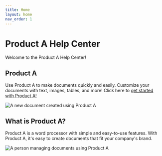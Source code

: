 ```yaml
---
title: Home
layout: home
nav_order: 1
---
```

# Product A Help Center

Welcome to the Product A Help Center! 

## Product A

Use Product A to make documents quickly and easily. Customize your documents with text, images, tables, and more! Click here to [get started with Product A!](/portfoliotesting2/QuickStart/QuickStart)

![A new document created using Product A](/portfoliotesting2/ProductA-base.png)

## What is Product A?

Product A is a word processor with simple and easy-to-use features. With Product A, it's easy to create documents that fit your company's brand.

![A person managing documents using Product A](/portfoliotesting2/ProductA-learning.png)